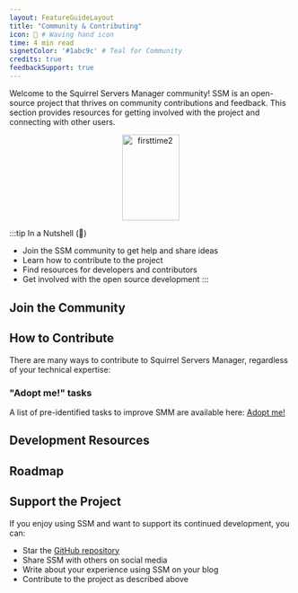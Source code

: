 ```yaml
---
layout: FeatureGuideLayout
title: "Community & Contributing"
icon: 👋 # Waving hand icon
time: 4 min read
signetColor: '#1abc9c' # Teal for Community
credits: true
feedbackSupport: true
---
```

Welcome to the Squirrel Servers Manager community! SSM is an open-source project that thrives on community contributions and feedback. This section provides resources for getting involved with the project and connecting with other users.

<p align="center">
  <img src="/images/squirrel-community.png" alt="firsttime2" width="102.4" height="153.6">
</p>


:::tip In a Nutshell (🌰)
- Join the SSM community to get help and share ideas
- Learn how to contribute to the project
- Find resources for developers and contributors
- Get involved with the open source development
:::


## Join the Community

<FeatureGrid>
  <FeatureCard
    icon="💬"
    title="Discord"
    description="Join our Discord server for real-time discussions, help, and community updates"
    link="https://discord.gg/cnQjsFCGKJ"
  />
  <FeatureCard
    icon="🐙"
    title="GitHub"
    description="Visit our GitHub repository to file issues, contribute code, and explore the source"
    link="https://github.com/SquirrelCorporation/SquirrelServersManager"
  />
  <FeatureCard
    icon="🐦"
    title="Twitter"
    description="Follow us on Twitter for announcements, tips, and community highlights"
    link="https://twitter.com/SquirrelSrvrsMg"
  />
</FeatureGrid>

## How to Contribute

There are many ways to contribute to Squirrel Servers Manager, regardless of your technical expertise:

<FeatureGrid>
  <FeatureCard
    icon="🐛"
    title="Report Bugs"
    description="Help improve SSM by reporting bugs and issues you encounter."
    link="https://github.com/SquirrelCorporation/SquirrelServersManager/issues/new?assignees=&labels=bug&template=bug_report.md"
  />
  <FeatureCard
    icon="💡"
    title="Suggest Features"
    description="Share your ideas for new features or improvements."
    link="https://github.com/SquirrelCorporation/SquirrelServersManager/issues/new?assignees=&labels=enhancement&template=feature_request.md"
  />
  <FeatureCard
    icon="📝"
    title="Improve Documentation"
    description="Help us improve our documentation with corrections, clarifications, or new content."
    link="https://github.com/SquirrelCorporation/SquirrelServersManager/issues/new?assignees=&labels=documentation&template=documentation_improvement.md"
  />
  <FeatureCard
    icon="💻"
    title="Contribute Code"
    description="Submit pull requests to fix bugs or implement new features."
    link="https://github.com/SquirrelCorporation/SquirrelServersManager/blob/master/CONTRIBUTING.md"
  />
</FeatureGrid>


### "Adopt me!" tasks
A list of pre-identified tasks to improve SMM are available here: [Adopt me!](https://github.com/SquirrelCorporation/SquirrelServersManager/issues?q=is%3Aissue%20state%3Aopen%20label%3A%22adopt%20me!%22)

## Development Resources

<FeatureGrid>
  <FeatureCard
    title="Tech Stack"
    description="Explore the technologies used in SSM"
    icon="🛠️"
    link="/docs/developer/stack"
  />
  <FeatureCard
    title="Plugin Development"
    description="Create plugins to extend SSM functionality"
    icon="🧩"
    link="/docs/developer/plugins"
  />
  <FeatureCard
    title="Release Process"
    description="Understand our release cycle and versioning"
    icon="🚀"
    link="/docs/community/release"
  />
</FeatureGrid>

## Roadmap

<FeatureGrid>
  <FeatureCard
    icon="🗺️"
    title="Project Roadmap"
    description="View our public roadmap to see what's coming next and what we're currently working on."
    link="https://github.com/orgs/SquirrelCorporation/projects/2/views/1"
  />
</FeatureGrid>

## Support the Project

If you enjoy using SSM and want to support its continued development, you can:

- Star the [GitHub repository](https://github.com/SquirrelCorporation/SquirrelServersManager)
- Share SSM with others on social media
- Write about your experience using SSM on your blog
- Contribute to the project as described above